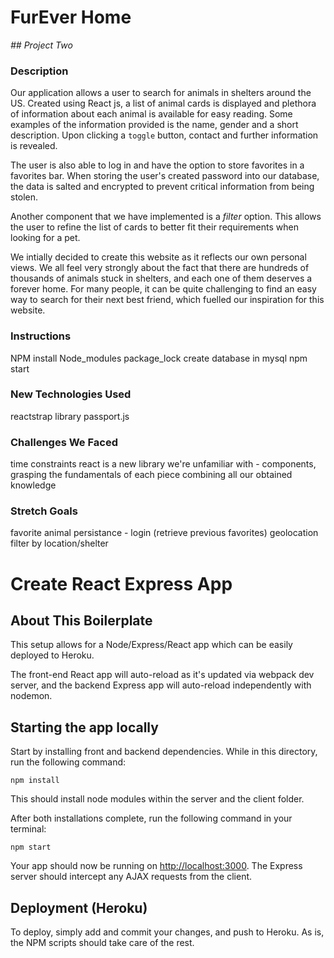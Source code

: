 # FurEver Home
*## Project Two*

### Description
Our application allows a user to search for animals in shelters around the US. Created using React js, a list of animal cards is displayed and plethora of information about each animal is available for easy reading. Some examples of the information provided is the name, gender and a short description. Upon clicking a `toggle` button, contact and further information is revealed.

The user is also able to log in and have the option to store favorites in a favorites bar. When storing the user's created password into our database, the data is salted and encrypted to prevent critical information from being stolen. 

Another component that we have implemented is a *filter* option. This allows the user to refine the list of cards to better fit their requirements when looking for a pet.


We intially decided to create this website as it reflects our own personal views. We all feel very strongly about the fact that there are hundreds of thousands of animals stuck in shelters, and each one of them deserves a forever home. For many people, it can be quite challenging to find an easy way to search for their next best friend, which fuelled our inspiration for this website.

### Instructions
NPM install
Node_modules
package_lock
create database in mysql
npm start

### New Technologies Used
reactstrap library
passport.js

### Challenges We Faced
time constraints
react is a new library we're unfamiliar with - components, grasping the fundamentals of each piece
combining all our obtained knowledge

### Stretch Goals
favorite animal persistance - login (retrieve previous favorites)
geolocation
filter by location/shelter














# Create React Express App

## About This Boilerplate

This setup allows for a Node/Express/React app which can be easily deployed to Heroku.

The front-end React app will auto-reload as it's updated via webpack dev server, and the backend Express app will auto-reload independently with nodemon.

## Starting the app locally

Start by installing front and backend dependencies. While in this directory, run the following command:

```
npm install
```

This should install node modules within the server and the client folder.

After both installations complete, run the following command in your terminal:

```
npm start
```

Your app should now be running on <http://localhost:3000>. The Express server should intercept any AJAX requests from the client.

## Deployment (Heroku)

To deploy, simply add and commit your changes, and push to Heroku. As is, the NPM scripts should take care of the rest.
